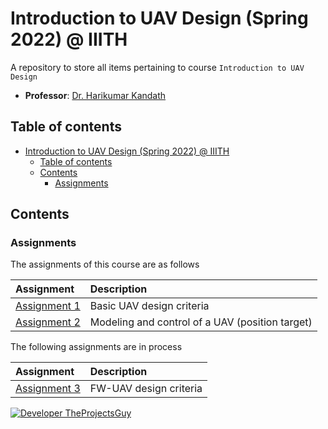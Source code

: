 # Introduction to UAV Design (Spring 2022) @ IIITH

A repository to store all items pertaining to course `Introduction to UAV Design`

- **Professor**: [Dr. Harikumar Kandath](https://www.iiit.ac.in/people/faculty/Harikumar/)

## Table of contents

- [Introduction to UAV Design (Spring 2022) @ IIITH](#introduction-to-uav-design-spring-2022--iiith)
    - [Table of contents](#table-of-contents)
    - [Contents](#contents)
        - [Assignments](#assignments)

## Contents

### Assignments

The assignments of this course are as follows

| Assignment | Description |
| :----- | :------ |
| [Assignment 1](Assignments/Assignment%201/README.md) | Basic UAV design criteria |
| [Assignment 2](./Assignments/Assignment%202/README.md) | Modeling and control of a UAV (position target) |

The following assignments are in process

| Assignment | Description |
| :----- | :------ |
| [Assignment 3](./Assignments/Assignment%203/README.md) | FW-UAV design criteria |

[![Developer TheProjectsGuy][dev-shield]][dev-profile-link]

[dev-shield]: https://img.shields.io/badge/Developer-TheProjectsGuy-blue
[dev-profile-link]: https://github.com/TheProjectsGuy
